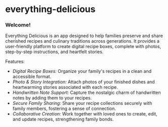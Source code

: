 # everything-delicious


### Welcome!

Everything Delicious is an app designed to help families preserve and share cherished recipes and culinary traditions across generations. It provides a user-friendly platform to create digital recipe boxes, complete with photos, step-by-step instructions, and heartfelt stories.

Features:

* *Digital Recipe Boxes:* Organize your family's recipes in a clean and accessible format.
* *Photo & Story Integration:* Attach photos of your finished dishes and heartwarming stories associated with each recipe.
* *Handwritten Note Support:* Capture the nostalgic charm of handwritten notes by adding them to your recipes.
* *Secure Family Sharing:* Share your recipe collections securely with family members, fostering a sense of connection.
* *Collaborative Creation:* Work together with loved ones to create, edit, and update recipes, strengthening family bonds.
